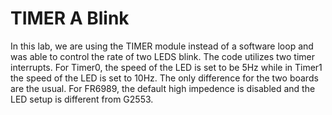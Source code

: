 # TIMER A Blink
In this lab, we are using the TIMER module instead of a software loop and was able to control the rate of two LEDS blink. The code utilizes two timer interrupts. For Timer0, the speed of the LED is set to be 5Hz while in Timer1 the speed of the LED is set to 10Hz. The only difference for the two boards are the usual. For FR6989, the default high impedence is disabled and the LED setup is different from G2553.
